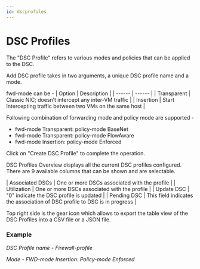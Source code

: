 ```yaml
---
id: dscprofiles
---
```


# DSC Profiles
The "DSC Profile" refers to various modes and policies that can be applied to the DSC.

Add DSC profile takes in two arguments, a unique DSC profile name and a mode.

<load-table group:cluster obj:ApiObjectMeta
            include:name >
<load-table group:cluster obj:ClusterDSCProfileSpec
            include:fwd-mode omitHeader:true>

fwd-mode can be -
| Option | Description |
| ------ | ------ |
| Transparent | Classic NIC; doesn’t intercept any inter-VM traffic |
| Insertion | Start Intercepting traffic between two VMs on the same host |

Following combination of forwarding mode and policy mode are supported -
- fwd-mode Transparent: policy-mode BaseNet
- fwd-mode Transparent: policy-mode FlowAware
- fwd-mode Insertion: policy-mode Enforced

Click on "Create DSC Profile" to complete the operation.

DSC Profiles Overview displays all the current DSC profiles configured. There are 9 available columns that can be shown and are selectable.

<load-table group:cluster obj:ApiObjectMeta
            include:name >
| Associated DSCs | One or more DSCs associated with the profile |
| Utilization | One or more DSCs associated with the profile |
<load-table group:cluster obj:ClusterDSCProfileSpec
            include:fwd-mode omitHeader:true>
<load-table group:cluster obj:ClusterDSCProfileSpec
            include:policy-mode omitHeader:true>
| Update DSC | "0" indicate the DSC profile is updated |
| Pending DSC | This field indicates the association of DSC profile to DSC is in progress |
<load-table group:cluster obj:ApiObjectMeta
            include:mod-time omitHeader:true>
<load-table group:cluster obj:ApiObjectMeta
            include:creation-time omitHeader:true>

Top right side is the gear icon which allows to export the table view of the DSC Profiles into a CSV file or a JSON file.

### Example

*DSC Profile name - Firewall-profile*

*Mode - FWD-mode Insertion: Policy-mode Enforced*